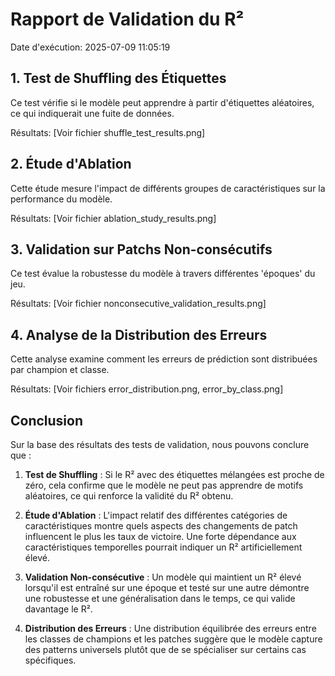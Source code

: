 # Rapport de Validation du R²

Date d'exécution: 2025-07-09 11:05:19

## 1. Test de Shuffling des Étiquettes

Ce test vérifie si le modèle peut apprendre à partir d'étiquettes aléatoires, ce qui indiquerait une fuite de données.

Résultats: [Voir fichier shuffle_test_results.png]

## 2. Étude d'Ablation

Cette étude mesure l'impact de différents groupes de caractéristiques sur la performance du modèle.

Résultats: [Voir fichier ablation_study_results.png]

## 3. Validation sur Patchs Non-consécutifs

Ce test évalue la robustesse du modèle à travers différentes 'époques' du jeu.

Résultats: [Voir fichier nonconsecutive_validation_results.png]

## 4. Analyse de la Distribution des Erreurs

Cette analyse examine comment les erreurs de prédiction sont distribuées par champion et classe.

Résultats: [Voir fichiers error_distribution.png, error_by_class.png]

## Conclusion

Sur la base des résultats des tests de validation, nous pouvons conclure que :

1. **Test de Shuffling** : Si le R² avec des étiquettes mélangées est proche de zéro, cela confirme que le modèle ne peut pas apprendre de motifs aléatoires, ce qui renforce la validité du R² obtenu.

2. **Étude d'Ablation** : L'impact relatif des différentes catégories de caractéristiques montre quels aspects des changements de patch influencent le plus les taux de victoire. Une forte dépendance aux caractéristiques temporelles pourrait indiquer un R² artificiellement élevé.

3. **Validation Non-consécutive** : Un modèle qui maintient un R² élevé lorsqu'il est entraîné sur une époque et testé sur une autre démontre une robustesse et une généralisation dans le temps, ce qui valide davantage le R².

4. **Distribution des Erreurs** : Une distribution équilibrée des erreurs entre les classes de champions et les patches suggère que le modèle capture des patterns universels plutôt que de se spécialiser sur certains cas spécifiques.


